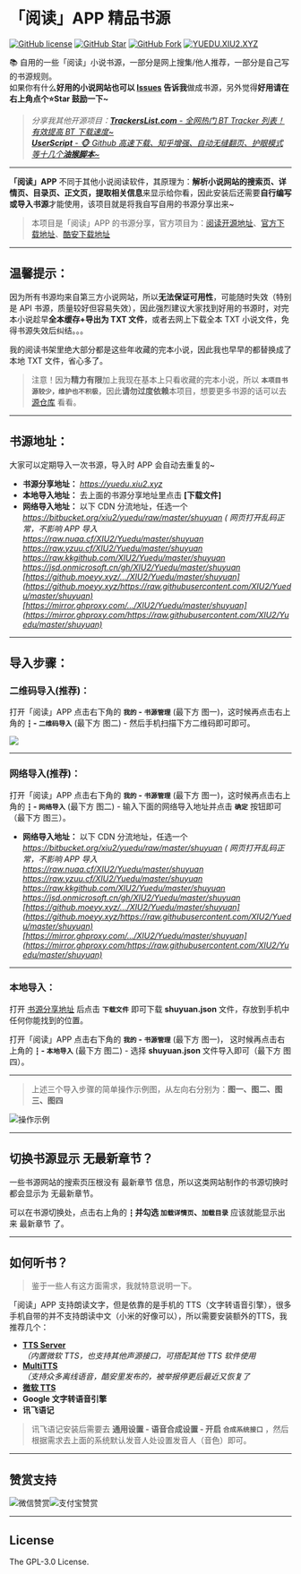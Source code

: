 # 「阅读」APP 精品书源

[![GitHub license](https://img.shields.io/badge/license-GPL--3.0-orange?style=flat-square&color=0f6adb&logo=github)](https://github.com/XIU2/yuedu/)
[![GitHub Star](https://img.shields.io/github/stars/XIU2/yuedu.svg?style=flat-square&label=Star&color=0f6adb&logo=github)](https://github.com/XIU2/yuedu/)
[![GitHub Fork](https://img.shields.io/github/forks/XIU2/yuedu.svg?style=flat-square&label=Fork&color=0f6adb&logo=github)](https://github.com/XIU2/yuedu/)
[![YUEDU.XIU2.XYZ](https://img.shields.io/static/v1?label=%20&message=YUEDU.XIU2.XYZ&style=flat-square&labelColor=1172EB&color=0f6adb&logo=data:image/png;base64,iVBORw0KGgoAAAANSUhEUgAAABAAAAAQCAYAAAAf8/9hAAAA1ElEQVR42mMULHr9n4ECwEhVA971ijDUb/7CMPnAD4Y4M3aGCeG8ODUKFb/BNCDYgI1hdiwfXBIbQFcDNwBkO0wQXRGyHDofqwHOaiwMq9MFGDwnvWfw0WNnyHbgYnCf+J7h9KO/xBkAYuPzN1EGoIcDLnnaGUCRF5D5INqk/R3DvTf/iI8FmAtgBtRt+sJw8ckfho1ZAnAxnAYgawYBH21WhkVJ/HAxgglJlJuR4cnHfwzsLIwo/o8yYWOYEsnH8PHbP4bStV8Y1lz4hZmUyQEUGwAAWJ624X5VLdcAAAAASUVORK5CYII=)](https://yuedu.xiu2.xyz)

📚 自用的一些「阅读」小说书源，一部分是网上搜集/他人推荐，一部分是自己写的书源规则。  
如果你有什么**好用的小说网站也可以 [Issues](https://github.com/XIU2/Yuedu/issues/new/choose) 告诉我**做成书源，另外觉得**好用请在右上角点个⭐Star 鼓励一下~**   

> _分享我其他开源项目：[**TrackersList.com** - 全网热门 BT Tracker 列表！有效提高 BT 下载速度~](https://github.com/XIU2/TrackersListCollection) <img src="https://img.shields.io/github/stars/XIU2/TrackersListCollection.svg?style=flat-square&label=Star&color=4285dd&logo=github" height="16px" />_  
> _[**UserScript** - 🐵 Github 高速下载、知乎增强、自动无缝翻页、护眼模式 等十几个**油猴脚本**~](https://github.com/XIU2/UserScript) <img src="https://img.shields.io/github/stars/XIU2/UserScript.svg?style=flat-square&label=Star&color=4285dd&logo=github" height="16px" />_

****

**「阅读」APP** 不同于其他小说阅读软件，其原理为：**解析小说网站的搜索页、详情页、目录页、正文页，提取相关信息**来显示给你看，因此安装后还需要**自行编写或导入书源**才能使用，该项目就是将我自写自用的书源分享出来~  

> 本项目是「阅读」APP 的书源分享，官方项目为：[阅读开源地址](https://github.com/gedoor/legado)、[官方下载地址](https://github.com/gedoor/legado/releases)、[酷安下载地址](https://www.coolapk.com/apk/256030)

****

## 温馨提示：

因为所有书源均来自第三方小说网站，所以**无法保证可用性**，可能随时失效（特别是 API 书源，质量较好但容易失效），因此强烈建议大家找到好用的书源时，对完本小说趁早**全本缓存+导出为 TXT 文件**，或者去网上下载全本 TXT 小说文件，免得书源失效后纠结。。。  

我的阅读书架里绝大部分都是这些年收藏的完本小说，因此我也早早的都替换成了本地 TXT 文件，省心多了。

> 注意！因为**精力有限**加上我现在基本上只看收藏的完本小说，所以 **`本项目书源较少，维护也不积极`**，因此**请勿过度依赖**本项目，想要更多书源的话可以去 [源仓库](https://www.yckceo.com/yuedu/shuyuan) 看看。

****

## 书源地址：
大家可以定期导入一次书源，导入时 APP 会自动去重复的~
- **书源分享地址：** _https://yuedu.xiu2.xyz_  
- **本地导入地址：** 去上面的书源分享地址里点击 **\[下载文件\]**  
- **网络导入地址：** 以下 CDN 分流地址，任选一个  
_https://bitbucket.org/xiu2/yuedu/raw/master/shuyuan ( 网页打开乱码正常，不影响 APP 导入_  
_https://raw.nuaa.cf/XIU2/Yuedu/master/shuyuan_  
_https://raw.yzuu.cf/XIU2/Yuedu/master/shuyuan_  
_https://raw.kkgithub.com/XIU2/Yuedu/master/shuyuan_  
_https://jsd.onmicrosoft.cn/gh/XIU2/Yuedu/master/shuyuan_  
_[https://github.moeyy.xyz/.../XIU2/Yuedu/master/shuyuan](https://github.moeyy.xyz/https://raw.githubusercontent.com/XIU2/Yuedu/master/shuyuan)_  
_[https://mirror.ghproxy.com/.../XIU2/Yuedu/master/shuyuan](https://mirror.ghproxy.com/https://raw.githubusercontent.com/XIU2/Yuedu/master/shuyuan)_  

****

## 导入步骤：

### 二维码导入(推荐)：
打开「阅读」APP 点击右下角的 **`我的` - `书源管理`** (最下方 图一)，这时候再点击右上角的 **` ┇ ` - `二维码导入`** (最下方 图二) - 然后手机扫描下方二维码即可即可。  

![](https://bitbucket.org/xiu2/yuedu/raw/master/dist/img/img-03.png)

****

### 网络导入(推荐)：
打开「阅读」APP 点击右下角的 **`我的` - `书源管理`** (最下方 图一)，这时候再点击右上角的 **` ┇ ` - `网络导入`** (最下方 图二) - 输入下面的网络导入地址并点击 **`确定`** 按钮即可（最下方 图三）。  
- **网络导入地址：** 以下 CDN 分流地址，任选一个  
_https://bitbucket.org/xiu2/yuedu/raw/master/shuyuan ( 网页打开乱码正常，不影响 APP 导入_  
_https://raw.nuaa.cf/XIU2/Yuedu/master/shuyuan_  
_https://raw.yzuu.cf/XIU2/Yuedu/master/shuyuan_  
_https://raw.kkgithub.com/XIU2/Yuedu/master/shuyuan_  
_https://jsd.onmicrosoft.cn/gh/XIU2/Yuedu/master/shuyuan_  
_[https://github.moeyy.xyz/.../XIU2/Yuedu/master/shuyuan](https://github.moeyy.xyz/https://raw.githubusercontent.com/XIU2/Yuedu/master/shuyuan)_  
_[https://mirror.ghproxy.com/.../XIU2/Yuedu/master/shuyuan](https://mirror.ghproxy.com/https://raw.githubusercontent.com/XIU2/Yuedu/master/shuyuan)_  

****

### 本地导入：
打开 [书源分享地址](https://yuedu.xiu2.xyz) 后点击 **`下载文件`** 即可下载 **shuyuan.json** 文件，存放到手机中任何你能找到的位置。  

打开「阅读」APP 点击右下角的 **`我的` - `书源管理`** (最下方 图一)， 这时候再点击右上角的 **` ┇ ` - `本地导入`** (最下方 图二) - 选择 **shuyuan.json** 文件导入即可（最下方 图四）。  

****

> 上述三个导入步骤的简单操作示例图，从左向右分别为：**图一、图二、图三、图四**

![操作示例](https://bitbucket.org/xiu2/yuedu/raw/master/dist/img/img-04.png)

****

## 切换书源显示 无最新章节？

一些书源网站的搜索页压根没有 最新章节 信息，所以这类网站制作的书源切换时都会显示为 无最新章节。

可以在书源切换处，点击右上角的 **` ┇ ` 并勾选 `加载详情页`、`加载目录`** 应该就能显示出来 最新章节 了。

****

## 如何听书？

> 鉴于一些人有这方面需求，我就特意说明一下。  

「阅读」APP 支持朗读文字，但是依靠的是手机的 TTS（文字转语音引擎），很多手机自带的并不支持朗读中文（小米的好像可以），所以需要安装额外的TTS，我推荐几个：
- **[TTS Server](https://github.com/jing332/tts-server-android)**  
_（内置微软 TTS，也支持其他声源接口，可搭配其他 TTS 软件使用_  
- **[MultiTTS](https://t.me/MultiTTS)**  
_（支持众多离线语音，酷安里发布的，被举报停更后最近又恢复了_  
- **[微软 TTS](https://github.com/ag2s20150909/TTS)**  
- **Google 文字转语音引擎**  
- **讯飞语记**  

> 讯飞语记安装后需要去 **通用设置 - 语音合成设置 - 开启 `合成系统接口`** ，然后根据需求去上面的系统默认发音人处设置发音人（音色）即可。  

****

## 赞赏支持

![微信赞赏](https://bitbucket.org/xiu2/xiu2/raw/master/img/zs-01.png)![支付宝赞赏](https://bitbucket.org/xiu2/xiu2/raw/master/img/zs-02.png)

****

## License

The GPL-3.0 License.